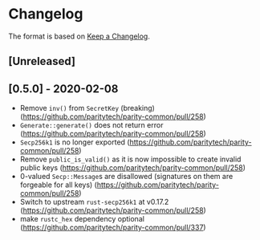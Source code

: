 # Changelog

The format is based on [Keep a Changelog]. 

[Keep a Changelog]: http://keepachangelog.com/en/1.0.0/

## [Unreleased]

## [0.5.0] - 2020-02-08
- Remove `inv()` from `SecretKey` (breaking) (https://github.com/paritytech/parity-common/pull/258)
- `Generate::generate()` does not return error (https://github.com/paritytech/parity-common/pull/258)
- `Secp256k1` is no longer exported (https://github.com/paritytech/parity-common/pull/258)
- Remove `public_is_valid()` as it is now impossible to create invalid public keys (https://github.com/paritytech/parity-common/pull/258)
- 0-valued `Secp::Message`s are disallowed (signatures on them are forgeable for all keys) (https://github.com/paritytech/parity-common/pull/258) 
- Switch to upstream `rust-secp256k1` at v0.17.2 (https://github.com/paritytech/parity-common/pull/258)
- make `rustc_hex` dependency optional (https://github.com/paritytech/parity-common/pull/337)
